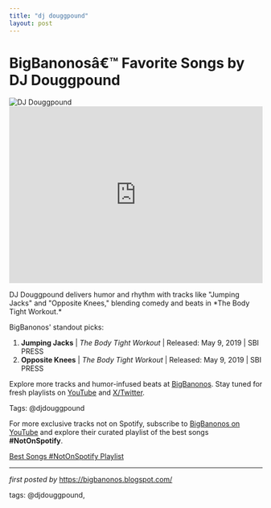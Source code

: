 ```yaml
---
title: "dj douggpound"
layout: post
---
```

<!-- Title of the Post -->
<h1 >BigBanonosâ€™ Favorite Songs by DJ Douggpound</h1> <!-- Featured Image -->
<div > <img src="https://i.scdn.co/image/ab6761610000e5eb037eceee8cc183b610cfa98f" alt="DJ Douggpound">
</div> <!-- Spotify Embed -->
<div > <iframe src="https://open.spotify.com/embed/playlist/7gOPIKJtqlLzOjkq0EXYkR?utm_source=generator" width="100%" height="352" frameBorder="0" allowfullscreen="" allow="autoplay; clipboard-write; encrypted-media; fullscreen; picture-in-picture" loading="lazy"></iframe>
</div> <!-- Introductory Text -->
<p >DJ Douggpound delivers humor and rhythm with tracks like "Jumping Jacks" and "Opposite Knees," blending comedy and beats in *The Body Tight Workout.*</p> <!-- Song Highlights -->
<div > <p>BigBanonos' standout picks:</p> <ol> <li><strong>Jumping Jacks</strong> | <em>The Body Tight Workout</em> | Released: May 9, 2019 | SBI PRESS</li> <li><strong>Opposite Knees</strong> | <em>The Body Tight Workout</em> | Released: May 9, 2019 | SBI PRESS</li> </ol>
</div> <!-- Footer Links -->
<div > <p>Explore more tracks and humor-infused beats at <a href="https://bigbanonos.blogspot.com/" target="_blank">BigBanonos</a>. Stay tuned for fresh playlists on <a href="https://www.youtube.com/@BigBanonos" target="_blank">YouTube</a> and <a href="https://x.com/bigbanonos" target="_blank">X/Twitter</a>.</p>
</div> <!-- Tags -->
<p >Tags: @djdouggpound</p> 

<!--Subscribe and Playlist Links-->
<div>
    <p>For more exclusive tracks not on Spotify, subscribe to <a href="https://www.youtube.com/@BigBanonos" target="_blank">BigBanonos on YouTube</a> and explore their curated playlist of the best songs <strong>#NotOnSpotify</strong>.</p>
    <p><a href="https://www.youtube.com/playlist?list=PLtuNtuTatqI0kFahUCbtbfenC_ET5O_tr" target="_blank">Best Songs #NotOnSpotify Playlist<br /></a></p></div>

<hr />

<p><em>first posted by</em> <a href="https://bigbanonos.blogspot.com/" rel="noopener" target="_new">https://bigbanonos.blogspot.com/</a></p>

<p>tags: @djdouggpound,</p>
